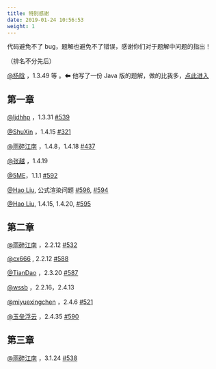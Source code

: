 ```yaml
---
title: 特别感谢
date: 2019-01-24 10:56:53
weight: 1
---
```


代码避免不了 bug，题解也避免不了错误，感谢你们对于题解中问题的指出！

（排名不分先后）

[@杨晗](https://github.com/YangXiaoHei) ，1.3.49 等 。⬅ 他写了一份 Java 版的题解，做的比我多，[点此进入](https://github.com/YangXiaoHei/Algorithms)

## 第一章

[@ljdhhp](https://github.com/ljdhhp) ，1.3.31 [#539](https://github.com/ikesnowy/Algorithms-4th-Edition-in-Csharp/issues/539)

[@ShuXin](https://github.com/aowoWolf) ，1.4.15 [#321](https://github.com/ikesnowy/Algorithms-4th-Edition-in-Csharp/issues/321)

[@雨碎江南](https://github.com/consoles) ，1.4.8，1.4.18 [#437](https://github.com/ikesnowy/Algorithms-4th-Edition-in-Csharp/issues/437) 

[@张越](https://www.zhihu.com/people/zyecho/activities) ，1.4.19

[@5ME](https://github.com/5ME)，1.1.1 [#592](https://github.com/ikesnowy/Algorithms-4th-Edition-in-Csharp/issues/592)

[@Hao Liu](https://github.com/Higurashi-kagome), 公式渲染问题 [#596](https://github.com/ikesnowy/Algorithms-4th-Edition-in-Csharp/issues/596), [#594](https://github.com/ikesnowy/Algorithms-4th-Edition-in-Csharp/issues/594)

[@Hao Liu](https://github.com/Higurashi-kagome), 1.4.15, 1.4.20, [#595](https://github.com/ikesnowy/Algorithms-4th-Edition-in-Csharp/issues/595)

## 第二章

[@雨碎江南](https://github.com/consoles) ，2.2.12 [#532](https://github.com/ikesnowy/Algorithms-4th-Edition-in-Csharp/issues/532)

[@cx666](https://github.com/w1374720640) , 2.2.12 [#588](https://github.com/ikesnowy/Algorithms-4th-Edition-in-Csharp/issues/588)

[@TianDao](https://github.com/zxt385189207) ，2.3.20 [#587](https://github.com/ikesnowy/Algorithms-4th-Edition-in-Csharp/issues/587)

[@wssb](https://www.zhihu.com/people/wssb/activities) ，2.2.16，2.4.13

[@miyuexingchen](https://github.com/miyuexingchen) ，2.4.6 [#521](https://github.com/ikesnowy/Algorithms-4th-Edition-in-Csharp/issues/521)

[@玉垒浮云](https://github.com/YuLeiFuYun) ，2.4.35 [#590](https://github.com/ikesnowy/Algorithms-4th-Edition-in-Csharp/issues/590)

## 第三章

[@雨碎江南](https://github.com/consoles) ，3.1.24 [#538](https://github.com/ikesnowy/Algorithms-4th-Edition-in-Csharp/issues/538)